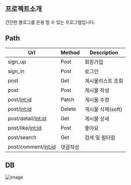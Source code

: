 ## 프로젝트소개
간단한 블로그를 운용 할 수 있는 프로그램입니다.


## Path
|Url|Method|Description|
|---|----------|---|
sign_up|Post|회원가입
sign_in|Post|로그인
post|Get|게시물리스트 조회
post|Post|게시물 작성
post/<int:id>|Patch|게시물 수정
post/<int:id>|Delete|게시물 삭제(soft)
post/detail/<int:id>|Get|게시물 상세
post/like/<int:id>|Post|좋아요
post/search|Get|검색 및 필터링
post/comment/<int:id>|댓글작성

## DB
![image](https://user-images.githubusercontent.com/91131029/181394291-8d358457-d1d5-4466-911c-a2f1400417eb.png)

    
